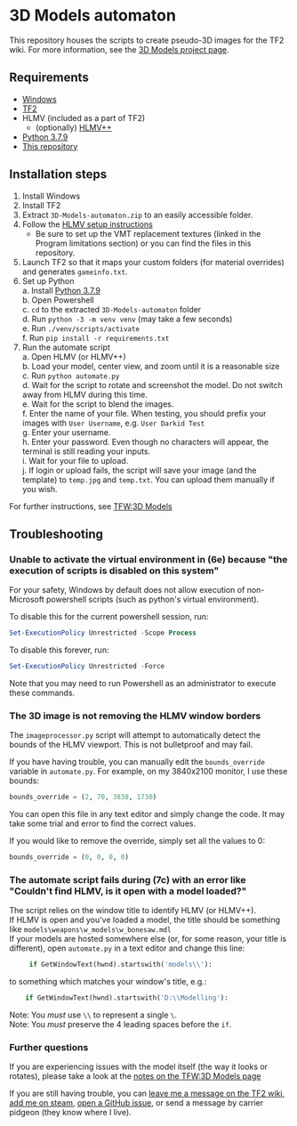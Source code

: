 # 3D Models automaton
This repository houses the scripts to create pseudo-3D images for the TF2 wiki. For more information, see the [3D Models project page](https://wiki.teamfortress.com/wiki/Team_Fortress_Wiki:3D_Models).

## Requirements
* [Windows](https://www.microsoft.com/windows)
* [TF2](https://store.steampowered.com/app/440/Team_Fortress_2)
* HLMV (included as a part of TF2)
    * (optionally) [HLMV++](https://github.com/ImguRandom/HLMVPlusPlus#installation)
* [Python 3.7.9](https://www.python.org/downloads/release/python-379)
* [This repository](https://github.com/jbzdarkid/3D-Models-automaton/releases/latest/download/3D-Models-automaton.zip)

## Installation steps
1. Install Windows
2. Install TF2
3. Extract `3D-Models-automaton.zip` to an easily accessible folder.
4. Follow the [HLMV setup instructions](https://wiki.teamfortress.com/wiki/Help:Model_Viewer)  
    * Be sure to set up the VMT replacement textures (linked in the Program limitations section) or you can find the files in this repository.
5. Launch TF2 so that it maps your custom folders (for material overrides) and generates `gameinfo.txt`.
6. Set up Python  
    a. Install [Python 3.7.9](https://www.python.org/downloads/release/python-379)  
    b. Open Powershell  
    c. `cd` to the extracted `3D-Models-automaton` folder  
    d. Run `python -3 -m venv venv` (may take a few seconds)  
    e. Run `./venv/scripts/activate`  
    f. Run `pip install -r requirements.txt`  
7. Run the automate script  
    a. Open HLMV (or HLMV++)  
    b. Load your model, center view, and zoom until it is a reasonable size  
    c. Run `python automate.py`  
    d. Wait for the script to rotate and screenshot the model. Do not switch away from HLMV during this time.  
    e. Wait for the script to blend the images.  
    f. Enter the name of your file. When testing, you should prefix your images with `User Username`, e.g. `User Darkid Test`  
    g. Enter your username.  
    h. Enter your password. Even though no characters will appear, the terminal is still reading your inputs.  
    i. Wait for your file to upload.  
    j. If login or upload fails, the script will save your image (and the template) to `temp.jpg` and `temp.txt`. You can upload them manually if you wish.  

For further instructions, see [TFW:3D Models](https://wiki.teamfortress.com/wiki/Team_Fortress_Wiki:3D_Models#Workflow)

## Troubleshooting
### Unable to activate the virtual environment in (6e) because "the execution of scripts is disabled on this system"
For your safety, Windows by default does not allow execution of non-Microsoft powershell scripts (such as python's virtual environment).

To disable this for the current powershell session, run:
```ps1
Set-ExecutionPolicy Unrestricted -Scope Process
```
To disable this forever, run:
```ps1
Set-ExecutionPolicy Unrestricted -Force
```

Note that you may need to run Powershell as an administrator to execute these commands.

### The 3D image is not removing the HLMV window borders
The `imageprocessor.py` script will attempt to automatically detect the bounds of the HLMV viewport. This is not bulletproof and may fail.

If you have having trouble, you can manually edit the `bounds_override` variable in `automate.py`. For example, on my 3840x2100 monitor, I use these bounds:
```py
bounds_override = (2, 70, 3838, 1730)
```
You can open this file in any text editor and simply change the code. It may take some trial and error to find the correct values.

If you would like to remove the override, simply set all the values to 0:
```py
bounds_override = (0, 0, 0, 0)
```

### The automate script fails during (7c) with an error like "Couldn't find HLMV, is it open with a model loaded?"
The script relies on the window title to identify HLMV (or HLMV++).  
If HLMV is open and you've loaded a model, the title should be something like `models\weapons\w_models\w_bonesaw.mdl`  
If your models are hosted somewhere else (or, for some reason, your title is different), open `automate.py` in a text editor and change this line:
```py
     if GetWindowText(hwnd).startswith('models\\'):
```
to something which matches your window's title, e.g.:
```py
    if GetWindowText(hwnd).startswith('D:\\Modelling'):
```
Note: You *must* use `\\` to represent a single `\`.  
Note: You *must* preserve the 4 leading spaces before the `if`.  

### Further questions
If you are experiencing issues with the model itself (the way it looks or rotates), please take a look at the [notes on the TFW:3D Models page](https://wiki.teamfortress.com/wiki/Team_Fortress_Wiki:3D_Models#Workflow)

If you are still having trouble, you can [leave me a message on the TF2 wiki](https://wiki.teamfortress.com/w/index.php?title=User_talk:Darkid&action=edit&section=new), [add me on steam](https://steamcommunity.com/id/jbzdarkid), [open a GitHub issue](https://github.com/jbzdarkid/3D-Models-automaton/issues/new), or send a message by carrier pidgeon (they know where I live).
